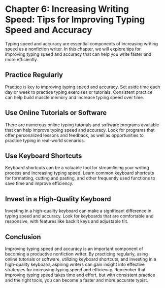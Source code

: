 Chapter 6: Increasing Writing Speed: Tips for Improving Typing Speed and Accuracy
=================================================================================

Typing speed and accuracy are essential components of increasing writing speed as a nonfiction writer. In this chapter, we will explore tips for improving typing speed and accuracy that can help you write faster and more efficiently.

Practice Regularly
------------------

Practice is key to improving typing speed and accuracy. Set aside time each day or week to practice typing exercises or tutorials. Consistent practice can help build muscle memory and increase typing speed over time.

Use Online Tutorials or Software
--------------------------------

There are numerous online typing tutorials and software programs available that can help improve typing speed and accuracy. Look for programs that offer personalized lessons and feedback, as well as opportunities to practice typing in real-world scenarios.

Use Keyboard Shortcuts
----------------------

Keyboard shortcuts can be a valuable tool for streamlining your writing process and increasing typing speed. Learn common keyboard shortcuts for formatting, cutting and pasting, and other frequently used functions to save time and improve efficiency.

Invest in a High-Quality Keyboard
---------------------------------

Investing in a high-quality keyboard can make a significant difference in typing speed and accuracy. Look for keyboards that are comfortable and responsive, with features like backlit keys and adjustable tilt.

Conclusion
----------

Improving typing speed and accuracy is an important component of becoming a productive nonfiction writer. By practicing regularly, using online tutorials or software, utilizing keyboard shortcuts, and investing in a high-quality keyboard, aspiring writers can gain insight into effective strategies for increasing typing speed and efficiency. Remember that improving typing speed takes time and effort, but with consistent practice and the right tools, you can become a faster and more accurate typist.
